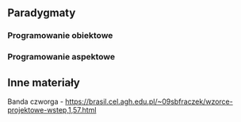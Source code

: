 ## Paradygmaty

### Programowanie obiektowe

### Programowanie aspektowe

## Inne materiały

Banda czworga - https://brasil.cel.agh.edu.pl/~09sbfraczek/wzorce-projektowe-wstep,1,57.html
